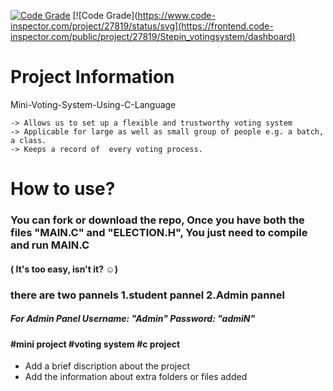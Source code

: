 [![Code Grade](https://www.code-inspector.com/project/27819/score/svg)](https://frontend.code-inspector.com/public/project/27819/Stepin_votingsystem/dashboard)
[![Code Grade](https://www.code-inspector.com/project/27819/status/svg](https://frontend.code-inspector.com/public/project/27819/Stepin_votingsystem/dashboard)
# Project Information
 Mini-Voting-System-Using-C-Language

    -> Allows us to set up a flexible and trustworthy voting system
    -> Applicable for large as well as small group of people e.g. a batch, a class.
    -> Keeps a record of  every voting process.

# How to use?
### You can fork or download the repo, Once you have both the files "MAIN.C" and "ELECTION.H", You just need to compile and run MAIN.C
#### ( It's too easy, isn't it? ☺)
### there are two pannels 1.student pannel 2.Admin pannel
                          
##### For Admin Panel  Username: "Admin" Password: "admiN"

#### #mini project #voting system #c project

* Add a brief discription about the project
* Add the information about extra folders or files added
